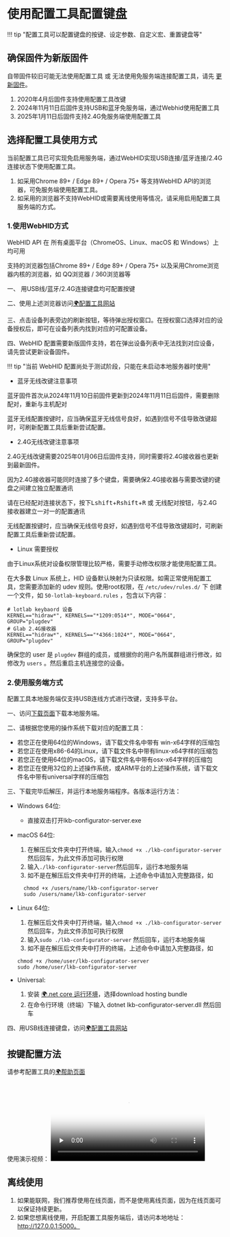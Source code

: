 使用配置工具配置键盘
==========

!!! tip "配置工具可以配置键盘的按键、设定参数、自定义宏、重置键盘等"

确保固件为新版固件
-----------

自带固件较旧可能无法使用配置工具 或 无法使用免服务端连接配置工具，请先 [更新固件](upgrade.md)。

1. 2020年4月后固件支持使用配置工具改键
2. 2024年11月11日后固件支持USB和蓝牙免服务端，通过Webhid使用配置工具
3. 2025年1月11日后固件支持2.4G免服务端使用配置工具

选择配置工具使用方式
-------
当前配置工具已可实现免启用服务端，通过WebHID实现USB连接/蓝牙连接/2.4G连接状态下使用配置工具。

1. 如采用Chrome 89+ / Edge 89+ / Opera 75+ 等支持WebHID API的浏览器，可免服务端使用配置工具。
2. 如采用的浏览器不支持WebHID或需要离线使用等情况，请采用启用配置工具服务端的方式。

### 1.使用WebHID方式

WebHID API 在 所有桌面平台（ChromeOS、Linux、macOS 和 Windows）上均可用

支持的浏览器包括Chrome 89+ / Edge 89+ / Opera 75+ 以及采用Chrome浏览器内核的浏览器，如 QQ浏览器 / 360浏览器等

一、 用USB线/蓝牙/2.4G连接键盘均可配置按键

二、使用上述浏览器访问[🌍配置工具网站](https://keyboard.lotlab.org/)

三、点击设备列表旁边的刷新按钮，等待弹出授权窗口。在授权窗口选择对应的设备授权后，即可在设备列表内找到对应的可配置设备。

四、WebHID 配置需要新版固件支持，若在弹出设备列表中无法找到对应设备，请先尝试更新设备固件。

!!! tip "当前 WebHID 配置尚处于测试阶段，只能在未启动本地服务器时使用"

- 蓝牙无线改键注意事项

蓝牙固件首次从2024年11月10日前固件更新到2024年11月11日后固件，需要删除配对，重新与主机配对

蓝牙无线配置按键时，应当确保蓝牙无线信号良好，如遇到信号不佳导致改键超时，可刷新配置工具后重新尝试配置。

- 2.4G无线改键注意事项

2.4G无线改键需要2025年01月06日后固件支持，同时需要将2.4G接收器也更新到最新固件。

因为2.4G接收器可能同时连接了多个键盘，需要确保2.4G接收器与需要改键的键盘之间建立独立配置通讯

请在已经配对连接状态下，按下<kbd>Lshift</kbd>+<kbd>Rshift</kbd>+<kbd>R</kbd> 或 无线配对按钮，与2.4G接收器建立一对一的配置通讯

无线配置按键时，应当确保无线信号良好，如遇到信号不佳导致改键超时，可刷新配置工具后重新尝试配置。

- Linux 需要授权

由于Linux系统对设备权限管理比较严格，需要手动修改权限才能使用配置工具。

在大多数 Linux 系统上，HID 设备默认映射为只读权限。如需正常使用配置工具，您需要添加新的 udev 规则。使用root权限，在 ```/etc/udev/rules.d/``` 下 创建一个文件，如 ```50-lotlab-keyboard.rules``` ，包含以下内容：

```
# lotlab keybaord 设备
KERNEL=="hidraw*", KERNELS=="*1209:0514*", MODE="0664", GROUP="plugdev"
# Glab 2.4G接收器
KERNEL=="hidraw*", KERNELS=="*4366:1024*", MODE="0664", GROUP="plugdev"
```
确保您的 user 是 ```plugdev``` 群组的成员，或根据你的用户名所属群组进行修改，如修改为 ```users``` 。然后重启主机连接您的设备。


### 2.使用服务端方式

配置工具本地服务端仅支持USB连线方式进行改键，支持多平台。

一、访问[下载页面](down/download.md)下载本地服务端。 

二、请根据您使用的操作系统下载对应的配置工具：

- 若您正在使用64位的Windows，请下载文件名中带有 win-x64字样的压缩包
- 若您正在使用x86-64的Linux，请下载文件名中带有linux-x64字样的压缩包
- 若您正在使用64位的macOS，请下载文件名中带有osx-x64字样的压缩包
- 若您正在使用32位的上述操作系统，或ARM平台的上述操作系统，请下载文件名中带有universal字样的压缩包

三、下载完毕后解压，并运行本地服务端程序。各版本运行方法：

- Windows 64位: 
    - 直接双击打开lkb-configurator-server.exe

- macOS 64位: 

    1. 在解压后文件夹中打开终端，输入```chmod +x ./lkb-configurator-server``` 然后回车，为此文件添加可执行权限
    2. 输入```./lkb-configurator-server```然后回车，运行本地服务端
    3.  如不是在解压后文件夹中打开的终端，上述命令中请加入完整路径，如
    ```
      chmod +x /users/name/lkb-configurator-server
      sudo /users/name/lkb-configurator-server
    ```

- Linux 64位: 
    1. 在解压后文件夹中打开终端，输入```chmod +x ./lkb-configurator-server``` 然后回车，为此文件添加可执行权限
    2. 输入```sudo ./lkb-configurator-server``` 然后回车，运行本地服务端
    3. 如不是在解压后文件夹中打开的终端，上述命令中请加入完整路径，如
    ```
    chmod +x /home/user/lkb-configurator-server
    sudo /home/user/lkb-configurator-server
    ```

- Universal: 
    
    1. 安装 [🌍.net core 运行环境](https://dotnet.microsoft.com/download/dotnet-core/current/runtime)，选择download hosting bundle
    2. 在命令行环境（终端）下输入 dotnet lkb-configurator-server.dll 然后回车

四、用USB线连接键盘，访问[🌍配置工具网站](https://keyboard.lotlab.org/)

按键配置方法
----------

请参考配置工具的[🌍帮助页面](https://keyboard.lotlab.org/help)

使用演示视频：
<video id="video" width="360px" height="auto" controls="controls" preload="none" poster="https://wiki.glab.online/img/videoicon.png">
<source id="mp4" src="https://down.glab.online:5550/lkb-configurator.mp4" type="video/mp4">
  您的浏览器不支持播放此视频
</video>

离线使用
-------

1. 如果能联网，我们推荐使用在线页面，而不是使用离线页面，因为在线页面可以保证持续更新。
2. 如果您想离线使用，开启配置工具服务端后，请访问本地地址：http://127.0.0.1:5000。